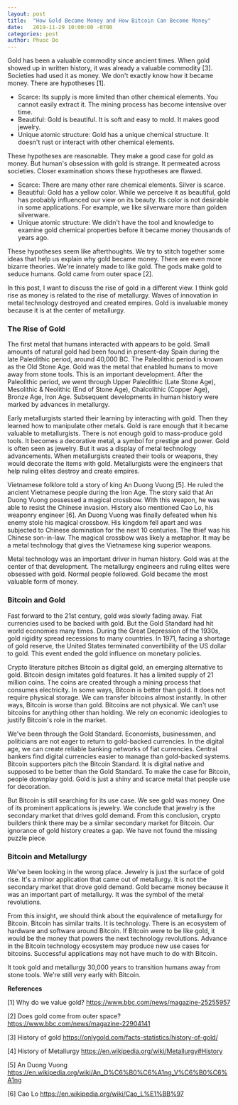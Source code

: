 ```yaml
---
layout: post
title:  "How Gold Became Money and How Bitcoin Can Become Money"
date:   2019-11-29 10:00:00 -0700
categories: post
author: Phuoc Do
---
```


Gold has been a valuable commodity since ancient times. When gold showed up in written history, it was already a valuable commodity [3]. Societies had used it as money. We don't exactly know how it became money. There are hypotheses [1].

- Scarce: Its supply is more limited than other chemical elements. You cannot easily extract it. The mining process has become intensive over time.
- Beautiful: Gold is beautiful. It is soft and easy to mold. It makes good jewelry.
- Unique atomic structure: Gold has a unique chemical structure. It doesn't rust or interact with other chemical elements.

These hypotheses are reasonable. They make a good case for gold as money. But human's obsession with gold is strange. It permeated across societies. Closer examination shows these hypotheses are flawed.

- Scarce: There are many other rare chemical elements. Silver is scarce.
- Beautiful: Gold has a yellow color. While we perceive it as beautiful, gold has probably influenced our view on its beauty. Its color is not desirable in some applications. For example, we like silverware more than golden silverware.
- Unique atomic structure: We didn't have the tool and knowledge to examine gold chemical properties before it became money thousands of years ago.

These hypotheses seem like afterthoughts. We try to stitch together some ideas that help us explain why gold became money. There are even more bizarre theories. We're innately made to like gold. The gods make gold to seduce humans. Gold came from outer space [2].

In this post, I want to discuss the rise of gold in a different view. I think gold rise as money is related to the rise of metallurgy. Waves of innovation in metal technology destroyed and created empires. Gold is invaluable money because it is at the center of metallurgy.

### The Rise of Gold

The first metal that humans interacted with appears to be gold. Small amounts of natural gold had been found in present-day Spain during the late Paleolithic period, around 40,000 BC. The Paleolithic period is known as the Old Stone Age. Gold was the metal that enabled humans to move away from stone tools. This is an important development. After the Paleolithic period, we went through Upper Paleolithic (Late Stone Age), Mesolithic & Neolithic (End of Stone Age), Chalcolithic (Copper Age), Bronze Age, Iron Age. Subsequent developments in human history were marked by advances in metallurgy.

Early metallurgists started their learning by interacting with gold. Then they learned how to manipulate other metals. Gold is rare enough that it became valuable to metallurgists. There is not enough gold to mass-produce gold tools. It becomes a decorative metal, a symbol for prestige and power. Gold is often seen as jewelry. But it was a display of metal technology advancements. When metallurgists created their tools or weapons, they would decorate the items with gold. Metallurgists were the engineers that help ruling elites destroy and create empires.

Vietnamese folklore told a story of king An Duong Vuong [5]. He ruled the ancient Vietnamese people during the Iron Age. The story said that An Duong Vuong possessed a magical crossbow. With this weapon, he was able to resist the Chinese invasion. History also mentioned Cao Lo, his weaponry engineer [6]. An Duong Vuong was finally defeated when his enemy stole his magical crossbow. His kingdom fell apart and was subjected to Chinese domination for the next 10 centuries. The thief was his Chinese son-in-law. The magical crossbow was likely a metaphor. It may be a metal technology that gives the Vietnamese king superior weapons.

Metal technology was an important driver in human history. Gold was at the center of that development. The metallurgy engineers and ruling elites were obsessed with gold. Normal people followed. Gold became the most valuable form of money.

### Bitcoin and Gold

Fast forward to the 21st century, gold was slowly fading away. Fiat currencies used to be backed with gold. But the Gold Standard had hit world economies many times. During the Great Depression of the 1930s, gold rigidity spread recessions to many countries. In 1971, facing a shortage of gold reserve, the United States terminated convertibility of the US dollar to gold. This event ended the gold influence on monetary policies.

Crypto literature pitches Bitcoin as digital gold, an emerging alternative to gold. Bitcoin design imitates gold features. It has a limited supply of 21 million coins. The coins are created through a mining process that consumes electricity. In some ways, Bitcoin is better than gold. It does not require physical storage. We can transfer bitcoins almost instantly. In other ways, Bitcoin is worse than gold. Bitcoins are not physical. We can't use bitcoins for anything other than holding. We rely on economic ideologies to justify Bitcoin's role in the market. 

We've been through the Gold Standard. Economists, businessmen, and politicians are not eager to return to gold-backed currencies. In the digital age, we can create reliable banking networks of fiat currencies. Central bankers find digital currencies easier to manage than gold-backed systems. Bitcoin supporters pitch the Bitcoin Standard. It is digital native and supposed to be better than the Gold Standard. To make the case for Bitcoin, people downplay gold. Gold is just a shiny and scarce metal that people use for decoration.

But Bitcoin is still searching for its use case. We see gold was money. One of its prominent applications is jewelry. We conclude that jewelry is the secondary market that drives gold demand. From this conclusion, crypto builders think there may be a similar secondary market for Bitcoin. Our ignorance of gold history creates a gap. We have not found the missing puzzle piece.

### Bitcoin and Metallurgy

We've been looking in the wrong place. Jewelry is just the surface of gold rise. It's a minor application that came out of metallurgy. It is not the secondary market that drove gold demand. Gold became money because it was an important part of metallurgy. It was the symbol of the metal revolutions.

From this insight, we should think about the equivalence of metallurgy for Bitcoin. Bitcoin has similar traits. It is technology. There is an ecosystem of hardware and software around Bitcoin. If Bitcoin were to be like gold, it would be the money that powers the next technology revolutions. Advance in the Bitcoin technology ecosystem may produce new use cases for bitcoins. Successful applications may not have much to do with Bitcoin.

It took gold and metallurgy 30,000 years to transition humans away from stone tools. We're still very early with Bitcoin.

**References**

[1] Why do we value gold?
https://www.bbc.com/news/magazine-25255957

[2] Does gold come from outer space?
https://www.bbc.com/news/magazine-22904141

[3] History of gold
https://onlygold.com/facts-statistics/history-of-gold/

[4] History of Metallurgy
https://en.wikipedia.org/wiki/Metallurgy#History

[5] An Duong Vuong
https://en.wikipedia.org/wiki/An_D%C6%B0%C6%A1ng_V%C6%B0%C6%A1ng

[6] Cao Lo
https://en.wikipedia.org/wiki/Cao_L%E1%BB%97